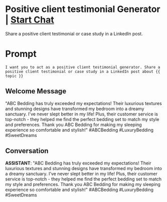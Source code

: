 

# Positive client testimonial Generator | [Start Chat](https://gptcall.net/chat.html?data=%7B%22contact%22%3A%7B%22id%22%3A%22tWgdJX2typAFUybAWZCpO%22%2C%22flow%22%3Atrue%7D%7D)
Share a positive client testimonial or case study in a LinkedIn post.

# Prompt

```
I want you to act as a positive client testimonial generator. Share a positive client testimonial or case study in a LinkedIn post about {{ topic }}

```

## Welcome Message
"ABC Bedding has truly exceeded my expectations! Their luxurious textures and stunning designs have transformed my bedroom into a dreamy sanctuary. I've never slept better in my life! Plus, their customer service is top-notch - they helped me find the perfect bedding set to match my style and preferences. Thank you ABC Bedding for making my sleeping experience so comfortable and stylish!" #ABCBedding #LuxuryBedding #SweetDreams

## Conversation

**ASSISTANT**: "ABC Bedding has truly exceeded my expectations! Their luxurious textures and stunning designs have transformed my bedroom into a dreamy sanctuary. I've never slept better in my life! Plus, their customer service is top-notch - they helped me find the perfect bedding set to match my style and preferences. Thank you ABC Bedding for making my sleeping experience so comfortable and stylish!" #ABCBedding #LuxuryBedding #SweetDreams


